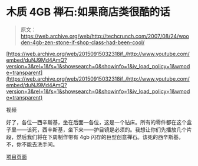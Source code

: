 # 木质 4GB 禅石:如果商店类很酷的话

> 原文：<https://web.archive.org/web/http://techcrunch.com/2007/08/24/wooden-4gb-zen-stone-if-shop-class-had-been-cool/>

 [https://web.archive.org/web/20150915032318if_/http://www.youtube.com/embed/duNJ9Md4AmQ?version=3&rel=1&fs=1&showsearch=0&showinfo=1&iv_load_policy=1&wmode=transparent](https://web.archive.org/web/20150915032318if_/http://www.youtube.com/embed/duNJ9Md4AmQ?version=3&rel=1&fs=1&showsearch=0&showinfo=1&iv_load_policy=1&wmode=transparent)

视频

好了，各位—西辛斯基，坐在后面—各位，这是一个钻床。所有的零件都在这个盒子里——该死，西辛斯基，坐下来——护目镜是必须的。我想让你们先播放几个片段，然后我们将在下周制作带有 4gb 闪存的巨型创意禅石。该死的西辛斯基，不，你不能去洗手间。

[项目页面](https://web.archive.org/web/20150915032318/http://captain-odegard.com/stone.html)